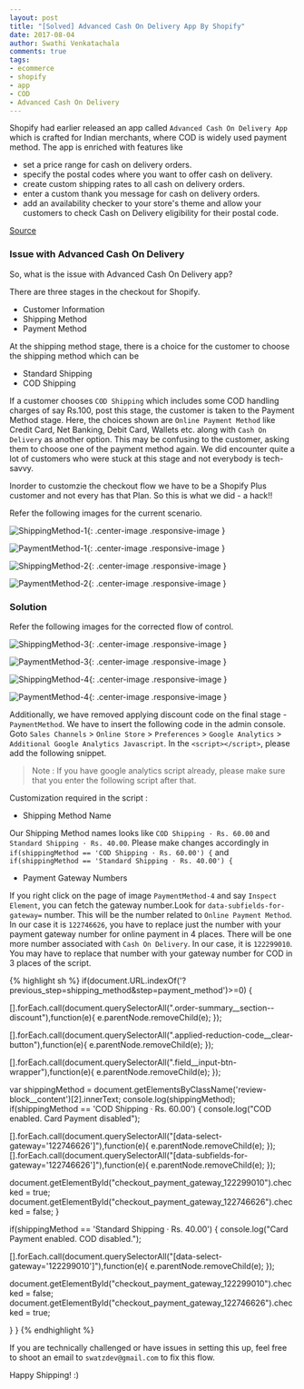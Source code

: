 ```yaml
---
layout: post
title: "[Solved] Advanced Cash On Delivery App By Shopify"
date: 2017-08-04
author: Swathi Venkatachala
comments: true
tags:
- ecommerce
- shopify
- app
- COD
- Advanced Cash On Delivery
---
```


Shopify had earlier released an app called `Advanced Cash On Delivery App` which is crafted for
Indian merchants, where COD is widely used payment method. The app is enriched with features like

- set a price range for cash on delivery orders.
- specify the postal codes where you want to offer cash on delivery.
- create custom shipping rates to all cash on delivery orders.
- enter a custom thank you message for cash on delivery orders.
- add an availability checker to your store's theme and allow your customers to check Cash on Delivery eligibility for their postal code. 

[Source](https://help.shopify.com/manual/apps/apps-by-shopify/cash-on-delivery)

### Issue with Advanced Cash On Delivery

So, what is the issue with Advanced Cash On Delivery app?

There are three stages in the checkout for Shopify.

- Customer Information
- Shipping Method
- Payment Method

At the shipping method stage, there is a choice for the customer to choose the shipping method which can be 

- Standard Shipping
- COD Shipping 

If a customer chooses `COD Shipping` which includes some COD handling charges of say Rs.100, post this stage, the customer is taken to the Payment Method stage. Here, the choices shown are `Online Payment Method` like Credit Card, Net Banking, Debit Card, Wallets etc. along with `Cash On Delivery` as another option. This may be confusing to the customer, asking them to choose one of the payment method again. We did encounter quite a lot of customers who were stuck at this stage and not everybody is tech-savvy.

Inorder to customzie the checkout flow we have to be a Shopify Plus customer and not every has that Plan.
So this is what we did - a hack!!

Refer the following images for the current scenario.

![ShippingMethod-1](/img/ShippingMethod-1.png){: .center-image .responsive-image }


![PaymentMethod-1](/img/PaymentMethod-1.png){: .center-image .responsive-image }


![ShippingMethod-2](/img/ShippingMethod-2.png){: .center-image .responsive-image }


![PaymentMethod-2](/img/PaymentMethod-2.png){: .center-image .responsive-image }


### Solution

Refer the following images for the corrected flow of control.

![ShippingMethod-3](/img/ShippingMethod-3.png){: .center-image .responsive-image }


![PaymentMethod-3](/img/PaymentMethod-3.png){: .center-image .responsive-image }


![ShippingMethod-4](/img/ShippingMethod-4.png){: .center-image .responsive-image }


![PaymentMethod-4](/img/PaymentMethod-4.png){: .center-image .responsive-image }



Additionally, we have removed applying discount code on the final stage - `PaymentMethod`.
We have to insert the following code in the admin console. 
Goto `Sales Channels` > `Online Store` > `Preferences` > `Google Analytics` > `Additional Google Analytics Javascript`. In the `<script></script>`, please add the following snippet. 

> Note :
If you have google analytics script already, please make sure that you enter the following script after that.

Customization required in the script :

- Shipping Method Name

Our Shipping Method names looks like `COD Shipping · Rs. 60.00` and `Standard Shipping · Rs. 40.00`. Please make changes accordingly in `if(shippingMethod == 'COD Shipping · Rs. 60.00') {` and `if(shippingMethod == 'Standard Shipping · Rs. 40.00') {`

- Payment Gateway Numbers

If you right click on the page of image `PaymentMethod-4` and say `Inspect Element`, you can fetch the gateway number.Look for `data-subfields-for-gateway=` number. This will be the number related to `Online Payment Method`. In our case it is `122746626`, you have to replace just the number with your payment gateway number for online payment in 4 places. There will be one more number associated with `Cash On Delivery`. In our case, it is `122299010`. You may have to replace that number with your gateway number for COD in 3 places of the script.

{% highlight sh %}
if(document.URL.indexOf('?previous_step=shipping_method&step=payment_method')>=0) {

[].forEach.call(document.querySelectorAll(".order-summary__section--discount"),function(e){
  			e.parentNode.removeChild(e);
		});

[].forEach.call(document.querySelectorAll(".applied-reduction-code__clear-button"),function(e){
  			e.parentNode.removeChild(e);
		});

[].forEach.call(document.querySelectorAll(".field__input-btn-wrapper"),function(e){
  			e.parentNode.removeChild(e);
		});		

var shippingMethod = document.getElementsByClassName('review-block__content')[2].innerText;
console.log(shippingMethod);
if(shippingMethod == 'COD Shipping · Rs. 60.00') {
console.log("COD enabled. Card Payment disabled");

[].forEach.call(document.querySelectorAll("[data-select-gateway='122746626']"),function(e){
  e.parentNode.removeChild(e);
});
[].forEach.call(document.querySelectorAll("[data-subfields-for-gateway='122746626']"),function(e){
  e.parentNode.removeChild(e);
});

document.getElementById("checkout_payment_gateway_122299010").checked = true;
document.getElementById("checkout_payment_gateway_122746626").checked = false;
}

if(shippingMethod == 'Standard Shipping · Rs. 40.00') {
console.log("Card Payment enabled. COD disabled.");

[].forEach.call(document.querySelectorAll("[data-select-gateway='122299010']"),function(e){
  e.parentNode.removeChild(e);
});

document.getElementById("checkout_payment_gateway_122299010").checked = false;
document.getElementById("checkout_payment_gateway_122746626").checked = true;

}
}
{% endhighlight %} 

If you are technically challenged or have issues in setting this up, feel free to shoot an email to 
`swatzdev@gmail.com` to fix this flow.

Happy Shipping! :)
